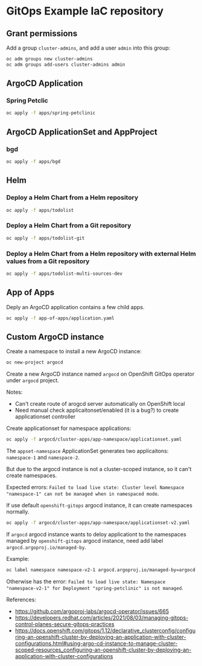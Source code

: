 # GitOps Example IaC repository

## Grant permissions

Add a group `cluster-admins`, and add a user `admin` into this group:

```bash
oc adm groups new cluster-admins
oc adm groups add-users cluster-admins admin
```

## ArgoCD Application

### Spring Petclic

```bash
oc apply -f apps/spring-petclinic
```

## ArgoCD ApplicationSet and AppProject

### bgd

```bash
oc apply -f apps/bgd
```

## Helm 

### Deploy a Helm Chart from a Helm repository

```bash
oc apply -f apps/todolist
```

### Deploy a Helm Chart from a Git repository

```bash
oc apply -f apps/todolist-git
```

### Deploy a Helm Chart from a Helm repository with external Helm values from a Git repository

```bash
oc apply -f apps/todolist-multi-sources-dev
```

## App of Apps

Deply an ArgoCD application contains a few child apps.

```bash
oc apply -f app-of-apps/application.yaml
```


## Custom ArgoCD instance

Create a namespace to install a new ArgoCD instance:
```bash
oc new-project argocd
```

Create a new ArgoCD instance named `argocd` on OpenShift GitOps operator under `argocd` project.

Notes:
- Can't create route of arogcd server automatically on OpenShift local
- Need manual check applicaitonset/enabled (it is a bug?) to create applicationset controller

Create applicationset for namespace applications:

```bash
oc apply -f argocd/cluster-apps/app-namespace/applicationset.yaml
```

The `appset-namespace` ApplicationSet generates two applicaitons: `namespace-1` and `namespace-2`.

But due to the argocd instance is not a cluster-scoped instance, so it can't create namespaces.

Expected errors: `Failed to load live state: Cluster level Namespace "namespace-1" can not be managed when in namespaced mode`.

If use default `openshift-gitops` argocd instance, it can create namespaces normally.

```bash
oc apply -f argocd/cluster-apps/app-namespace/applicationset-v2.yaml
```

If `argocd` argocd instance wants to deloy applicationt to the namespaces managed by `openshift-gitops` argocd instance, need add label `argocd.argoproj.io/managed-by`.

Example:
```bash
oc label namespace namespace-v2-1 argocd.argoproj.io/managed-by=argocd --overwrite=true
```

Otherwise has the error: `Failed to load live state: Namespace "namespace-v2-1" for Deployment "spring-petclinic" is not managed`.

References:
- <https://github.com/argoproj-labs/argocd-operator/issues/665>
- <https://developers.redhat.com/articles/2021/08/03/managing-gitops-control-planes-secure-gitops-practices>
- <https://docs.openshift.com/gitops/1.12/declarative_clusterconfig/configuring-an-openshift-cluster-by-deploying-an-application-with-cluster-configurations.html#using-argo-cd-instance-to-manage-cluster-scoped-resources_configuring-an-openshift-cluster-by-deploying-an-application-with-cluster-configurations>

